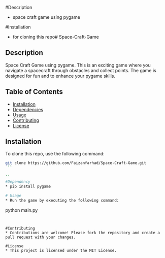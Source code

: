 #Description
* space craft game using pygame 


#Installation 
* for cloning this repo# Space-Craft-Game

## Description
Space Craft Game using pygame. This is an exciting game where you navigate a spacecraft through obstacles and collect points. The game is designed for fun and to enhance your pygame skills.

## Table of Contents
- [Installation](#installation)
- [Dependencies](#dependencies)
- [Usage](#usage)
- [Contributing](#contributing)
- [License](#license)

## Installation
To clone this repo, use the following command:

```bash
git clone https://github.com/Faizanfarhad/Space-Craft-Game.git
 ``

``
#Dependency
* pip install pygame

# Usage
* Run the game by executing the following command:
```
   python main.py
   ```


#Contributing
* Contributions are welcome! Please fork the repository and create a pull request with your changes.

#License
* This project is licensed under the MIT License.

